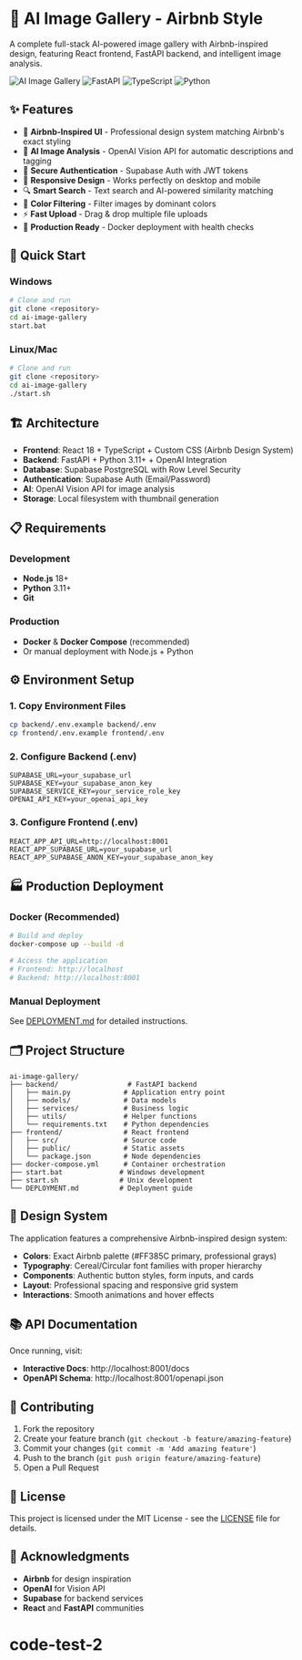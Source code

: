 # 🎨 AI Image Gallery - Airbnb Style

A complete full-stack AI-powered image gallery with Airbnb-inspired design, featuring React frontend, FastAPI backend, and intelligent image analysis.

![AI Image Gallery](https://img.shields.io/badge/React-18-blue) ![FastAPI](https://img.shields.io/badge/FastAPI-Latest-green) ![TypeScript](https://img.shields.io/badge/TypeScript-5-blue) ![Python](https://img.shields.io/badge/Python-3.11+-green)

## ✨ Features

- 🎨 **Airbnb-Inspired UI** - Professional design system matching Airbnb's exact styling
- 🤖 **AI Image Analysis** - OpenAI Vision API for automatic descriptions and tagging
- 🔐 **Secure Authentication** - Supabase Auth with JWT tokens
- 📱 **Responsive Design** - Works perfectly on desktop and mobile
- 🔍 **Smart Search** - Text search and AI-powered similarity matching
- 🎯 **Color Filtering** - Filter images by dominant colors
- ⚡ **Fast Upload** - Drag & drop multiple file uploads
- 🚀 **Production Ready** - Docker deployment with health checks

## 🚀 Quick Start

### Windows
```bash
# Clone and run
git clone <repository>
cd ai-image-gallery
start.bat
```

### Linux/Mac
```bash
# Clone and run
git clone <repository>
cd ai-image-gallery
./start.sh
```

## 🏗️ Architecture

- **Frontend**: React 18 + TypeScript + Custom CSS (Airbnb Design System)
- **Backend**: FastAPI + Python 3.11+ + OpenAI Integration
- **Database**: Supabase PostgreSQL with Row Level Security
- **Authentication**: Supabase Auth (Email/Password)
- **AI**: OpenAI Vision API for image analysis
- **Storage**: Local filesystem with thumbnail generation

## 📋 Requirements

### Development
- **Node.js** 18+ 
- **Python** 3.11+
- **Git**

### Production
- **Docker** & **Docker Compose** (recommended)
- Or manual deployment with Node.js + Python

## ⚙️ Environment Setup

### 1. Copy Environment Files
```bash
cp backend/.env.example backend/.env
cp frontend/.env.example frontend/.env
```

### 2. Configure Backend (.env)
```env
SUPABASE_URL=your_supabase_url
SUPABASE_KEY=your_supabase_anon_key
SUPABASE_SERVICE_KEY=your_service_role_key
OPENAI_API_KEY=your_openai_api_key
```

### 3. Configure Frontend (.env)
```env
REACT_APP_API_URL=http://localhost:8001
REACT_APP_SUPABASE_URL=your_supabase_url
REACT_APP_SUPABASE_ANON_KEY=your_supabase_anon_key
```

## 🏭 Production Deployment

### Docker (Recommended)
```bash
# Build and deploy
docker-compose up --build -d

# Access the application
# Frontend: http://localhost
# Backend: http://localhost:8001
```

### Manual Deployment
See [DEPLOYMENT.md](DEPLOYMENT.md) for detailed instructions.

## 🗂️ Project Structure

```
ai-image-gallery/
├── backend/                 # FastAPI backend
│   ├── main.py             # Application entry point
│   ├── models/             # Data models
│   ├── services/           # Business logic
│   ├── utils/              # Helper functions
│   └── requirements.txt    # Python dependencies
├── frontend/               # React frontend
│   ├── src/                # Source code
│   ├── public/             # Static assets
│   └── package.json        # Node dependencies
├── docker-compose.yml      # Container orchestration
├── start.bat              # Windows development
├── start.sh               # Unix development
└── DEPLOYMENT.md          # Deployment guide
```

## 🎨 Design System

The application features a comprehensive Airbnb-inspired design system:

- **Colors**: Exact Airbnb palette (#FF385C primary, professional grays)
- **Typography**: Cereal/Circular font families with proper hierarchy
- **Components**: Authentic button styles, form inputs, and cards
- **Layout**: Professional spacing and responsive grid system
- **Interactions**: Smooth animations and hover effects

## 📚 API Documentation

Once running, visit:
- **Interactive Docs**: http://localhost:8001/docs
- **OpenAPI Schema**: http://localhost:8001/openapi.json

## 🤝 Contributing

1. Fork the repository
2. Create your feature branch (`git checkout -b feature/amazing-feature`)
3. Commit your changes (`git commit -m 'Add amazing feature'`)
4. Push to the branch (`git push origin feature/amazing-feature`)
5. Open a Pull Request

## 📄 License

This project is licensed under the MIT License - see the [LICENSE](LICENSE) file for details.

## 🙏 Acknowledgments

- **Airbnb** for design inspiration
- **OpenAI** for Vision API
- **Supabase** for backend services
- **React** and **FastAPI** communities
# code-test-2
